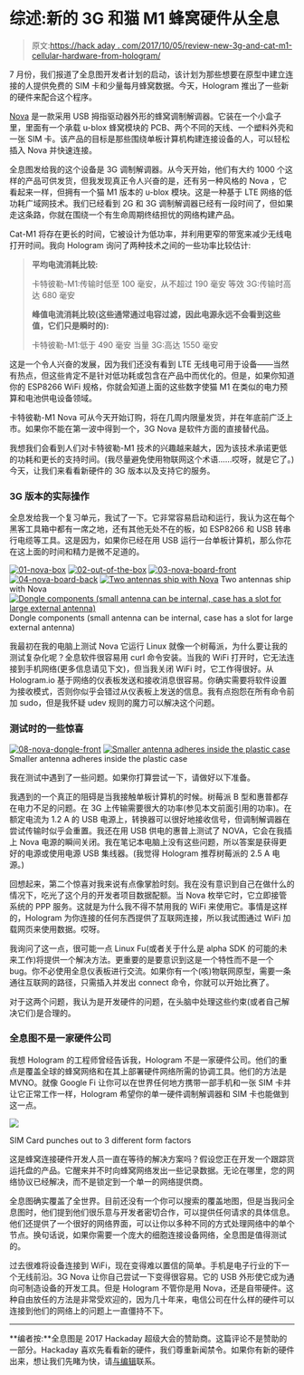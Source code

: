 # 综述:新的 3G 和猫 M1 蜂窝硬件从全息

> 原文:[https://hack aday . com/2017/10/05/review-new-3g-and-cat-m1-cellular-hardware-from-hologram/](https://hackaday.com/2017/10/05/review-new-3g-and-cat-m1-cellular-hardware-from-hologram/)

7 月份，我们报道了全息图开发者计划的启动，该计划为那些想要在原型中建立连接的人提供免费的 SIM 卡和少量每月蜂窝数据。今天，Hologram 推出了一些新的硬件来配合这个程序。

[Nova](https://hologram.io/nova/) 是一款采用 USB 拇指驱动器外形的蜂窝调制解调器。它装在一个小盒子里，里面有一个承载 u-blox 蜂窝模块的 PCB、两个不同的天线、一个塑料外壳和一张 SIM 卡。该产品的目标是那些围绕单板计算机构建连接设备的人，可以轻松插入 Nova 并快速连接。

全息图发给我的这个设备是 3G 调制解调器。从今天开始，他们有大约 1000 个这样的产品可供发货，但我发现真正令人兴奋的是，还有另一种风格的 Nova ，它看起来一样，但拥有一个猫 M1 版本的 u-blox 模块。这是一种基于 LTE 网络的低功耗广域网技术。我们已经看到 2G 和 3G 调制解调器已经有一段时间了，但如果走这条路，你就在围绕一个有生命周期终结担忧的网络构建产品。

Cat-M1 将存在更长的时间，它被设计为低功率，并利用更窄的带宽来减少无线电打开时间。我向 Hologram 询问了两种技术之间的一些功率比较估计:

> **平均电流消耗比较:**
> 
> 卡特彼勒-M1:传输时低至 100 毫安，从不超过 190 毫安
> 等效 3G:传输时高达 680 毫安
> 
> **峰值电流消耗比较(这些通常通过电容过滤，因此电源永远不会看到这些值，它们只是瞬时的):**
> 
> 卡特彼勒-M1:低于 490 毫安
> 当量 3G:高达 1550 毫安

这是一个令人兴奋的发展，因为我们还没有看到 LTE 无线电可用于设备——当然有热点，但这些肯定不是针对低功耗或包含在产品中而优化的。但是，如果你知道你的 ESP8266 WiFi 规格，你就会知道上面的这些数字使猫 M1 在类似的电力预算和电池供电设备领域。

卡特彼勒-M1 Nova 可从今天开始订购，将在几周内限量发货，并在年底前广泛上市。如果你不能在第一波中得到一个，3G Nova 是软件方面的直接替代品。

我想我们会看到人们对卡特彼勒-M1 技术的兴趣越来越大，因为该技术承诺更低的功耗和更长的支持时间。(我尽量避免使用物联网这个术语……哎呀，就是它了。)今天，让我们来看看新硬件的 3G 版本以及支持它的服务。

### 3G 版本的实际操作

全息发给我一个复习单元，我试了一下。它非常容易启动和运行，我认为这在每个黑客工具箱中都有一席之地，还有其他无处不在的板，如 ESP8266 和 USB 转串行电缆等工具。这是因为，如果你已经在用 USB 运行一台单板计算机，那么你花在这上面的时间和精力是微不足道的。

 [![01-nova-box](../Images/77910a7db6e30d3806d67aaef8158baf.png "01-nova-box")](https://hackaday.com/2017/10/05/review-new-3g-and-cat-m1-cellular-hardware-from-hologram/01-nova-box/)  [![02-out-of-the-box](../Images/49ae00bfef7cd1f5e9072ca7346ce1da.png "02-out-of-the-box")](https://hackaday.com/2017/10/05/review-new-3g-and-cat-m1-cellular-hardware-from-hologram/02-out-of-the-box/)  [![03-nova-board-front](../Images/9f86332c707f0974dd0f57b2ef7ff107.png "03-nova-board-front")](https://hackaday.com/2017/10/05/review-new-3g-and-cat-m1-cellular-hardware-from-hologram/03-nova-board-front/)  [![04-nova-board-back](../Images/7507a8c19dd69bb7f5a215d86d228548.png "04-nova-board-back")](https://hackaday.com/2017/10/05/review-new-3g-and-cat-m1-cellular-hardware-from-hologram/04-nova-board-back/)  [![Two antennas ship with Nova](../Images/2985dea25d80d73c5b5fcee3beda81f6.png "05-nova-antenna")](https://hackaday.com/2017/10/05/review-new-3g-and-cat-m1-cellular-hardware-from-hologram/05-nova-antenna/) Two antennas ship with Nova [![Dongle components (small antenna can be internal, case has a slot for large external antenna)](../Images/905dd1a20442c263a1f79e53b86e0796.png "07-nova-assembly")](https://hackaday.com/2017/10/05/review-new-3g-and-cat-m1-cellular-hardware-from-hologram/07-nova-assembly/) Dongle components (small antenna can be internal, case has a slot for large external antenna)

我最初在我的电脑上测试 Nova 它运行 Linux 就像一个树莓派，为什么要让我的测试复杂化呢？全息软件很容易用 curl 命令安装。当我的 WiFi 打开时，它无法连接到手机网络(更多信息请见下文)，但当我关闭 WiFi 时，它工作得很好。从 Hologram.io 基于网络的仪表板发送和接收消息很容易。你确实需要将软件设置为接收模式，否则你似乎会错过从仪表板上发送的信息。我有点抱怨在所有命令前加 sudo，但是我怀疑 udev 规则的魔力可以解决这个问题。

### 测试时的一些惊喜

 [![08-nova-dongle-front](../Images/533d3698b33a064cf6db417aedba7554.png "08-nova-dongle-front")](https://hackaday.com/2017/10/05/review-new-3g-and-cat-m1-cellular-hardware-from-hologram/08-nova-dongle-front/)  [![Smaller antenna adheres inside the plastic case](../Images/d8c05618df0861563b09059d455848e3.png "09-nova-dongle-back")](https://hackaday.com/2017/10/05/review-new-3g-and-cat-m1-cellular-hardware-from-hologram/09-nova-dongle-back/) Smaller antenna adheres inside the plastic case

我在测试中遇到了一些问题。如果你打算尝试一下，请做好以下准备。

我遇到的一个真正的阻碍是当我接触单板计算机的时候。树莓派 B 型和惠普都存在电力不足的问题。在 3G 上传输需要很大的功率(参见本文前面引用的功率)。在额定电流为 1.2 A 的 USB 电源上，转换器可以很好地接收信号，但调制解调器在尝试传输时似乎会重置。我还在用 USB 供电的惠普上测试了 NOVA，它会在我插上 Nova 电源的瞬间关闭。我在笔记本电脑上没有这些问题，所以答案是获得更好的电源或使用电源 USB 集线器。(我觉得 Hologram 推荐树莓派的 2.5 A 电源。)

回想起来，第二个惊喜对我来说有点像掌脸时刻。我在没有意识到自己在做什么的情况下，吃光了这个月的开发者项目数据配额。当 Nova 枚举它时，它立即接管系统的 PPP 服务。这就是为什么我不得不禁用我的 WiFi 来使用它。事情是这样的，Hologram 为你连接的任何东西提供了互联网连接，所以我试图通过 WiFi 加载网页来使用数据。哎呀。

我询问了这一点，很可能一点 Linux Fu(或者关于什么是 alpha SDK 的可能的未来工作)将提供一个解决方法。更重要的是要意识到这是一个特性而不是一个 bug。你不必使用全息仪表板进行交流。如果你有一个(咳)物联网原型，需要一条通往互联网的路径，只需插入并发出 connect 命令，你就可以开始比赛了。

对于这两个问题，我认为是开发硬件的问题，在头脑中处理这些约束(或者自己解决它们)是合理的。

### 全息图不是一家硬件公司

我想 Hologram 的工程师曾经告诉我，Hologram 不是一家硬件公司。他们的重点是覆盖全球的蜂窝网络和在其上部署硬件网络所需的协调工具。他们的方法是 MVNO。就像 Google Fi 让你可以在世界任何地方携带一部手机和一张 SIM 卡并让它正常工作一样，Hologram 希望你的单一硬件调制解调器和 SIM 卡也能做到这一点。

![](../Images/b7daeba50c10f865ec2edce6d0ee2c6d.png)

SIM Card punches out to 3 different form factors

这是蜂窝连接硬件开发人员一直在等待的解决方案吗？假设您正在开发一个跟踪货运托盘的产品。它醒来并不时向蜂窝网络发出一些记录数据。无论在哪里，您的网络协议已经解决，而不是锁定到一个单一的网络提供商。

全息图确实覆盖了全世界。目前还没有一个你可以搜索的覆盖地图，但是当我问全息图时，他们提到他们很乐意与开发者密切合作，可以提供任何请求的具体信息。他们还提供了一个很好的网络界面，可以让你以多种不同的方式处理网络中的单个节点。换句话说，如果你需要一个庞大的细胞连接设备网络，全息图是值得测试的。

过去很难将设备连接到 WiFi，现在变得难以置信的简单。手机是电子行业的下一个无线前沿。3G Nova 让你自己尝试一下变得很容易。它的 USB 外形使它成为通向可制造设备的开发工具。但是 Hologram 不管你是用 Nova，还是自带硬件。这种自由放任的方法是非常受欢迎的，因为几十年来，电信公司在什么样的硬件可以连接到他们的网络上的问题上一直僵持不下。

* * *

**编者按:**全息图是 2017 Hackaday 超级大会的赞助商。这篇评论不是赞助的一部分。Hackaday 喜欢先看看新的硬件，我们尊重新闻禁令。如果你有新的硬件出来，想让我们先睹为快，请[与编辑](mailto:editor@hackaday.com)联系。